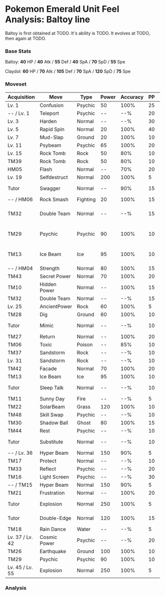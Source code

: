 # Pokemon Emerald Unit Feel Analysis: Baltoy line

Baltoy is first obtained at TODO. It's ability is TODO. It evolves at TODO, then again at TODO.

### Base Stats

Baltoy: **40** HP / **40** Atk / **55** Def / **40** SpA / **70** SpD / **55** Spe

Claydol: **60** HP / **70** Atk / **105** Def / **70** SpA / **120** SpD / **75** Spe

### Moveset

|Acquisition    |Move        |Type    |Power|Accuracy|PP |Notes                    |
|---            |---         |---     |---  |---     |---|---                      |
|Lv. 1          |Confusion   |Psychic |50   |100%    |25 |                         |
|-- / Lv. 1     |Teleport    |Psychic |--   |--%     |20 |                         |
|Lv. 3          |Harden      |Normal  |--   |--%     |30 |                         |
|Lv. 5          |Rapid Spin  |Normal  |20   |100%    |40 |                         |
|Lv. 7          |Mud-Slap    |Ground  |20   |100%    |10 |                         |
|Lv. 11         |Psybeam     |Psychic |65   |100%    |20 |                         |
|Lv. 15         |Rock Tomb   |Rock    |50   |80%     |10 |                         |
|TM39           |Rock Tomb   |Rock    |50   |80%     |10 |                         |
|HM05           |Flash       |Normal  |--   |70%     |20 |                         |
|Lv. 19         |Selfdestruct|Normal  |200  |100%    |5  |                         |
|Tutor          |Swagger     |Normal  |--   |90%     |15 |Emerald only             |
|-- / HM06      |Rock Smash  |Fighting|20   |100%    |15 |                         |
|TM32           |Double Team |Normal  |--   |--%     |15 |Buy at Game Corner       |
|TM29           |Psychic     |Psychic |90   |100%    |10 |Buy at Game Corner       |
|TM13           |Ice Beam    |Ice     |95   |100%    |10 |Buy at Game Corner       |
|-- / HM04      |Strength    |Normal  |80   |100%    |15 |                         |
|TM43           |Secret Power|Normal  |70   |100%    |20 |                         |
|TM10           |Hidden Power|Normal  |--   |100%    |15 |                         |
|TM32           |Double Team |Normal  |--   |--%     |15 |                         |
|Lv. 25         |AncientPower|Rock    |60   |100%    |5  |                         |
|TM28           |Dig         |Ground  |60   |100%    |10 |                         |
|Tutor          |Mimic       |Normal  |--   |--%     |10 |Emerald only             |
|TM27           |Return      |Normal  |--   |100%    |20 |                         |
|TM06           |Toxic       |Poison  |--   |85%     |10 |                         |
|TM37           |Sandstorm   |Rock    |--   |--%     |10 |                         |
|Lv. 31         |Sandstorm   |Rock    |--   |--%     |10 |                         |
|TM42           |Facade      |Normal  |70   |100%    |20 |                         |
|TM13           |Ice Beam    |Ice     |95   |100%    |10 |                         |
|Tutor          |Sleep Talk  |Normal  |--   |--%     |10 |Emerald only             |
|TM11           |Sunny Day   |Fire    |--   |--%     |5  |                         |
|TM22           |SolarBeam   |Grass   |120  |100%    |10 |                         |
|TM48           |Skill Swap  |Psychic |--   |--%     |10 |                         |
|TM30           |Shadow Ball |Ghost   |80   |100%    |15 |                         |
|TM44           |Rest        |Psychic |--   |--%     |10 |                         |
|Tutor          |Substitute  |Normal  |--   |--%     |10 |Emerald only             |
|-- / Lv. 36    |Hyper Beam  |Normal  |150  |90%     |5  |                         |
|TM17           |Protect     |Normal  |--   |--%     |10 |                         |
|TM33           |Reflect     |Psychic |--   |--%     |20 |                         |
|TM16           |Light Screen|Psychic |--   |--%     |30 |                         |
|-- / TM15      |Hyper Beam  |Normal  |150  |90%     |5  |                         |
|TM21           |Frustration |Normal  |--   |100%    |20 |                         |
|Tutor          |Explosion   |Normal  |250  |100%    |5  |Emerald only             |
|Tutor          |Double-Edge |Normal  |120  |100%    |15 |Emerald only             |
|TM18           |Rain Dance  |Water   |--   |--%     |5  |                         |
|Lv. 37 / Lv. 42|Cosmic Power|Psychic |--   |--%     |20 |                         |
|TM26           |Earthquake  |Ground  |100  |100%    |10 |                         |
|TM29           |Psychic     |Psychic |90   |100%    |10 |                         |
|Lv. 45 / Lv. 55|Explosion   |Normal  |250  |100%    |5  |                         |

### Analysis